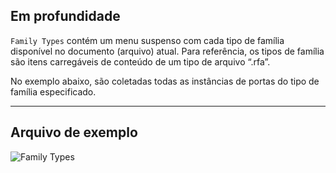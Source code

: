 ## Em profundidade
`Family Types` contém um menu suspenso com cada tipo de família disponível no documento (arquivo) atual. Para referência, os tipos de família são itens carregáveis de conteúdo de um tipo de arquivo “.rfa”.

No exemplo abaixo, são coletadas todas as instâncias de portas do tipo de família especificado.
___
## Arquivo de exemplo

![Family Types](./DSRevitNodesUI.FamilyTypes_img.jpg)
